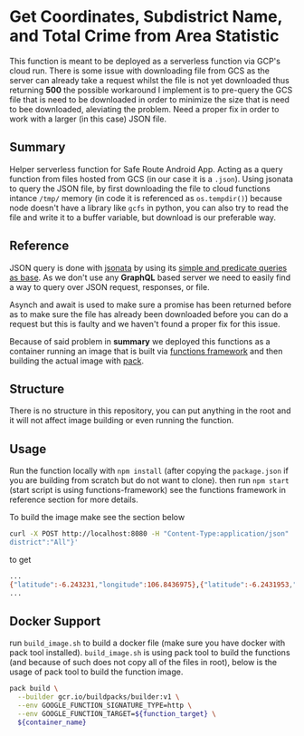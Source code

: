 # Get Coordinates, Subdistrict Name, and Total Crime from Area Statistic

This function is meant to be deployed as a serverless function via GCP's cloud run. There is some issue with downloading file from GCS as the server can already take a request whilst the file is not yet downloaded thus returning **500** the possible workaround I implement is to pre-query the GCS file that is need to be downloaded in order to minimize the size that is need to bee downloaded, aleviating the problem. Need a proper fix in order to work with a larger (in this case) JSON file.

## Summary

Helper serverless function for Safe Route Android App. Acting as a query function from files hosted from GCS (in our case it is a `.json`). Using jsonata to query the JSON file, by first downloading the file to cloud functions intance `/tmp/` memory (in code it is referenced as `os.tempdir()`) because node doesn't have a library like `gcfs` in python, you can also try to read the file and write it to a buffer variable, but download is our preferable way.

## Reference

JSON query is done with [jsonata](https://jsonata.org/) by using its [simple and predicate queries as base](https://docs.jsonata.org/predicate). As we don't use any **GraphQL** based server we need to easily find a way to query over JSON request, responses, or file.

Asynch and await is used to make sure a promise has been returned before as to make sure the file has already been downloaded before you can do a request but this is faulty and we haven't found a proper fix for this issue.

Because of said problem in **summary** we deployed this functions as a container running an image that is built via [functions framework](https://www.npmjs.com/package/@google-cloud/functions-framework) and then building the actual image with [pack](https://buildpacks.io/docs/tools/pack/).

## Structure

There is no structure in this repository, you can put anything in the root and it will not affect image building or even running the function.

## Usage

Run the function locally with `npm install` (after copying the `package.json` if you are building from scratch but do not want to clone). then run `npm start` (start script is using functions-framework) see the functions framework in reference section for more details.

To build the image make see the section below

```bash
curl -X POST http://localhost:8080 -H "Content-Type:application/json"  -d '{"sub
district":"All"}'
```

to get

```bash
...
{"latitude":-6.243231,"longitude":106.8436975},{"latitude":-6.2431953,"longitude":106.843367},{"latitude":-6.2431469,"longitude":106.8429592},{"latitude":-6.2430653,"longitude":106.8425272},{"latitude":-6.2429319,"longitude":106.8418121},{"latitude":-6.2427776,"longitude":106.8411866},{"latitude":-6.2424452,"longitude":106.8399455},{"latitude":-6.2417947,"longitude":106.837787},{"latitude":-6.2413665,"longitude":106.8362533},{"latitude":-6.2410689,"longitude":106.8352331}
...
```

## Docker Support

run `build_image.sh` to build a docker file (make sure you have docker with pack tool installed). `build_image.sh` is using pack tool to build the functions (and because of such does not copy all of the files in root), below is the usage of pack tool to build the function image.

```bash
pack build \
  --builder gcr.io/buildpacks/builder:v1 \
  --env GOOGLE_FUNCTION_SIGNATURE_TYPE=http \
  --env GOOGLE_FUNCTION_TARGET=${function_target} \
  ${container_name}
```